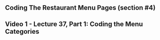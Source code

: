 ## Coding The Restaurant Menu Pages (section #4)

**Video 1 - Lecture 37, Part 1: Coding the Menu Categories**
- 
